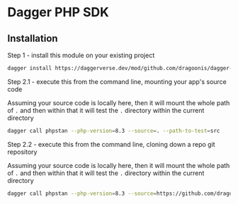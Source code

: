# Dagger PHP SDK

## Installation

Step 1 - install this module on your existing project

``` bash
dagger install https://daggerverse.dev/mod/github.com/dragoonis/dagger-phpstan@30d7518bdf42c238940790110c6169cbb7d3dcc9
```

Step 2.1 - execute this from the command line, mounting your app's source code

Assuming your source code is locally here, then it will mount the whole path of `.` and then within that it will test the `.` directory within the current directory

``` bash
dagger call phpstan --php-version=8.3 --source=. --path-to-test=src
```

Step 2.2 - execute this from the command line, cloning down a repo git repository

Assuming your source code is locally here, then it will mount the whole path of `.` and then within that it will test the `.` directory within the current directory

``` bash
dagger call phpstan --php-version=8.3 --source=https://github.com/dragoonis/Sylius#2.0 --path-to-test=src
```
